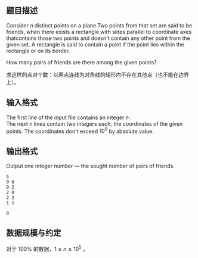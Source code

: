 ## 题目描述

Consider $n$ distinct points on a plane.Two points from that set are said to be friends, when there exists a rectangle with sides parallel to coordinate axes thatcontains those two points and doesn't contain any other point from the given set. A rectangle is said to contain a point if the point lies within the rectangle or on its border.

How many pairs of friends are there among the given points?

求这样的点对个数：以两点连线为对角线的矩形内不存在其他点（也不能在边界上）。

## 输入格式

The first line of the input file contains an integer $n$ .  
The next n lines contain two integers each, the coordinates of the given points. The coordinates don't exceed $10^9$ by absolute value.

## 输出格式

Output one integer number — the sought number of pairs of friends.


```input1
5
0 0
0 2
2 0
2 2
1 1
```


```output1
8
```
## 数据规模与约定

对于 $100\%$ 的数据，$1 \le n \le 10^5$ 。
